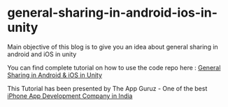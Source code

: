 # general-sharing-in-android-ios-in-unity

Main objective of this blog is to give you an idea about general sharing in android and iOS in unity

You can find complete tutorial on how to use the code repo here : [General Sharing in Android & iOS in Unity](http://www.theappguruz.com/unity/general-sharing-in-android-ios-in-unity/)

This Tutorial has been presented by The App Guruz - One of the best [iPhone App Development Company in India](http://www.theappguruz.com/iphone-app-development/)
